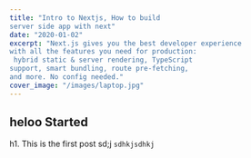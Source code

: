 ```yaml
---
title: "Intro to Nextjs, How to build 
server side app with next"
date: "2020-01-02"
excerpt: "Next.js gives you the best developer experience 
with all the features you need for production:
 hybrid static & server rendering, TypeScript 
support, smart bundling, route pre-fetching,
and more. No config needed."
cover_image: "/images/laptop.jpg"
---
```


## heloo Started

h1. This is the first post
sd;j
`sdhkjsdhkj`
